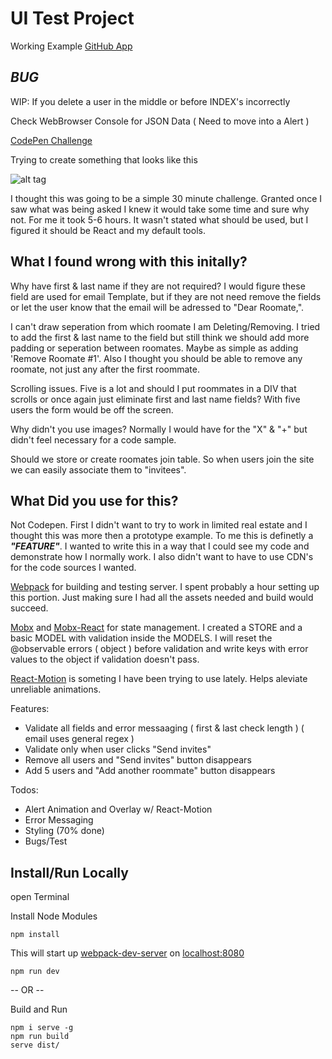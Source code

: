 UI Test Project
===============

Working Example [GitHub App](https://ottoinfo.github.io/UI-Test/)

***BUG*** 
---------

WIP: If you delete a user in the middle or before INDEX's incorrectly


Check WebBrowser Console for JSON Data ( Need to move into a Alert )

[CodePen Challenge](http://codepen.io/ottoinfo/pen/RRBKZR)

Trying to create something that looks like this

![alt tag](http://i.imgur.com/047pCX3.png)

I thought this was going to be a simple 30 minute challenge. Granted once I saw what was being asked I knew it would take some time and sure why not. For me it took 5-6 hours. It wasn't stated what should be used, but I figured it should be React and my default tools.

What I found wrong with this initally?
--------------------------------------

Why have first & last name if they are not required? I would figure these field are used for email Template, but if they are not need remove the fields or let the user know that the email will be adressed to "Dear Roomate,".

I can't draw seperation from which roomate I am Deleting/Removing. I tried to add the first & last name to the field but still think we should add more padding or seperation between roomates. Maybe as simple as adding 'Remove Roomate #1'. Also I thought you should be able to remove any roomate, not just any after the first roommate.

Scrolling issues. Five is a lot and should I put roommates in a DIV that scrolls or once again just eliminate first and last name fields? With five users the form would be off the screen.

Why didn't you use images? Normally I would have for the "X" & "+" but didn't feel necessary for a code sample.

Should we store or create roomates join table. So when users join the site we can easily associate them to "invitees".

What Did you use for this?
--------------------------

Not Codepen. First I didn't want to try to work in limited real estate and I thought this was more then a prototype example. To me this is definetly a ***"FEATURE"***. I wanted to write this in a way that I could see my code and demonstrate how I normally work. I also didn't want to have to use CDN's for the code sources I wanted.

[Webpack](https://github.com/webpack) for building and testing server. I spent probably a hour setting up this portion. Just making sure I had all the assets needed and build would succeed.

[Mobx](https://github.com/mobxjs/mobx) and [Mobx-React](https://github.com/mobxjs/mobx-react) for state management. I created a STORE and a basic MODEL with validation inside the MODELS. I will reset the @observable errors ( object ) before validation and write keys with error values to the object if validation doesn't pass.

[React-Motion](https://github.com/chenglou/react-motion) is someting I have been trying to use lately. Helps aleviate unreliable animations.

Features:
  * Validate all fields and error messaaging ( first & last check length ) ( email uses general regex )
  * Validate only when user clicks "Send invites"
  * Remove all users and "Send invites" button disappears
  * Add 5 users and "Add another roommate" button disappears

Todos:
  * Alert Animation and Overlay w/ React-Motion
  * Error Messaging
  * Styling (70% done)
  * Bugs/Test

Install/Run Locally
-------------------
open Terminal

Install Node Modules

```npm install```

This will start up [webpack-dev-server](https://webpack.github.io/docs/webpack-dev-server.html) on [localhost:8080](http://localhost:8080)

```npm run dev```


-- OR --

Build and Run
```
npm i serve -g
npm run build
serve dist/
```